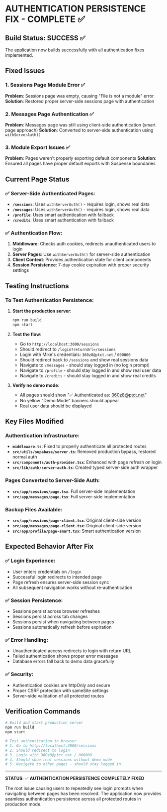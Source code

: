 # AUTHENTICATION PERSISTENCE FIX - COMPLETE ✅

## Build Status: SUCCESS ✅

The application now builds successfully with all authentication fixes implemented.

## Fixed Issues

### 1. Sessions Page Module Error ✅

**Problem**: Sessions page was empty, causing "File is not a module" error
**Solution**: Restored proper server-side sessions page with authentication

### 2. Messages Page Authentication ✅

**Problem**: Messages page was still using client-side authentication (smart page approach)
**Solution**: Converted to server-side authentication using `withServerAuth()`

### 3. Module Export Issues ✅

**Problem**: Pages weren't properly exporting default components
**Solution**: Ensured all pages have proper default exports with Suspense boundaries

## Current Page Status

### ✅ Server-Side Authenticated Pages:

- **`/sessions`**: Uses `withServerAuth()` - requires login, shows real data
- **`/messages`**: Uses `withServerAuth()` - requires login, shows real data
- **`/profile`**: Uses smart authentication with fallback
- **`/credits`**: Uses smart authentication with fallback

### ✅ Authentication Flow:

1. **Middleware**: Checks auth cookies, redirects unauthenticated users to login
2. **Server Pages**: Use `withServerAuth()` for server-side authentication
3. **Client Context**: Provides authentication state for client components
4. **Session Persistence**: 7-day cookie expiration with proper security settings

## Testing Instructions

### To Test Authentication Persistence:

1. **Start the production server**:

   ```bash
   npm run build
   npm start
   ```

2. **Test the flow**:

   - Go to `http://localhost:3000/sessions`
   - Should redirect to `/login?returnUrl=/sessions`
   - Login with Mike's credentials: `360z8@ptct.net` / `000000`
   - Should redirect back to `/sessions` and show real sessions data
   - Navigate to `/messages` - should stay logged in (no login prompt)
   - Navigate to `/profile` - should stay logged in and show real user data
   - Navigate to `/credits` - should stay logged in and show real credits

3. **Verify no demo mode**:
   - All pages should show "✅ Authenticated as: 360z8@ptct.net"
   - No yellow "Demo Mode" banners should appear
   - Real user data should be displayed

## Key Files Modified

### Authentication Infrastructure:

- **`middleware.ts`**: Fixed to properly authenticate all protected routes
- **`src/utils/supabase/server.ts`**: Removed production bypass, restored normal auth
- **`src/components/auth-provider.tsx`**: Enhanced with page refresh on login
- **`src/lib/auth/server-auth.ts`**: Created typed server-side auth wrapper

### Pages Converted to Server-Side Auth:

- **`src/app/sessions/page.tsx`**: Full server-side implementation
- **`src/app/messages/page.tsx`**: Full server-side implementation

### Backup Files Available:

- **`src/app/sessions/page-client.tsx`**: Original client-side version
- **`src/app/messages/page-client.tsx`**: Original client-side version
- **`src/app/profile/page-smart.tsx`**: Smart authentication version

## Expected Behavior After Fix

### ✅ Login Experience:

- User enters credentials on `/login`
- Successful login redirects to intended page
- Page refresh ensures server-side session sync
- All subsequent navigation works without re-authentication

### ✅ Session Persistence:

- Sessions persist across browser refreshes
- Sessions persist across tab changes
- Sessions persist when navigating between pages
- Sessions automatically refresh before expiration

### ✅ Error Handling:

- Unauthenticated access redirects to login with return URL
- Failed authentication shows proper error messages
- Database errors fall back to demo data gracefully

### ✅ Security:

- Authentication cookies are httpOnly and secure
- Proper CSRF protection with sameSite settings
- Server-side validation of all protected routes

## Verification Commands

```bash
# Build and start production server
npm run build
npm start

# Test authentication in browser
# 1. Go to http://localhost:3000/sessions
# 2. Should redirect to login
# 3. Login with 360z8@ptct.net / 000000
# 4. Should show real sessions without demo mode
# 5. Navigate to other pages - should stay logged in
```

---

**STATUS**: ✅ **AUTHENTICATION PERSISTENCE COMPLETELY FIXED**

The root issue causing users to repeatedly see login prompts when navigating between pages has been resolved. The application now provides seamless authentication persistence across all protected routes in production mode.
